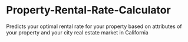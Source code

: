 # Property-Rental-Rate-Calculator
Predicts your optimal rental rate for your property based on attributes of your property and your city real estate market in California
